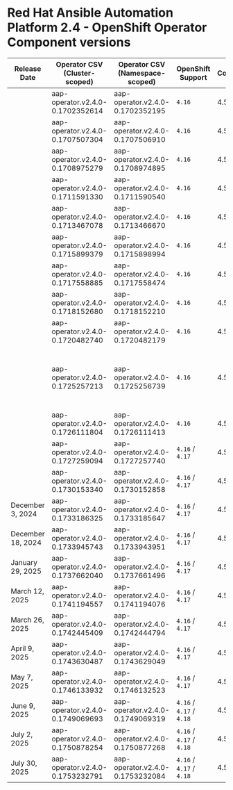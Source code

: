 # Red Hat Ansible Automation Platform 2.4 - OpenShift Operator Component versions

| Release Date      | Operator CSV (Cluster-scoped)    | Operator CSV (Namespace-scoped)  | OpenShift Support        | Controller | EDA   | Hub   | Lightspeed | Receptor | Release Notes                                                                                                                                                                            | Notes                                   |
| ----------------- | -------------------------------- | -------------------------------- | ------------------------ | ---------- | ----- | ----- | ---------- | -------- | ---------------------------------------------------------------------------------------------------------------------------------------------------------------------------------------- | --------------------------------------- |
| | aap-operator.v2.4.0-0.1702352614 | aap-operator.v2.4.0-0.1702352195 | `4.16` | 4.5.0 | | | | 1.4.3 | | |
| | aap-operator.v2.4.0-0.1707507304 | aap-operator.v2.4.0-0.1707506910 | `4.16` | 4.5.1 | | | | 1.4.3 | | |
| | aap-operator.v2.4.0-0.1708975279 | aap-operator.v2.4.0-0.1708974895 | `4.16` | 4.5.2 | | | | 1.4.4 | | |
| | aap-operator.v2.4.0-0.1711591330 | aap-operator.v2.4.0-0.1711590540 | `4.16` | 4.5.5 | | | | 1.4.5 | | |
| | aap-operator.v2.4.0-0.1713467078 | aap-operator.v2.4.0-0.1713466670 | `4.16` | 4.5.6 | | | | 1.4.5 | | |
| | aap-operator.v2.4.0-0.1715899379 | aap-operator.v2.4.0-0.1715898994 | `4.16` | 4.5.6 | | | | 1.4.5 | | |
| | aap-operator.v2.4.0-0.1717558885 | aap-operator.v2.4.0-0.1717558474 | `4.16` | 4.5.7 | | | | 1.4.8 | | |
| | aap-operator.v2.4.0-0.1718152680 | aap-operator.v2.4.0-0.1718152210 | `4.16` | 4.5.7 | | | | 1.4.8 | | |
| | aap-operator.v2.4.0-0.1720482740 | aap-operator.v2.4.0-0.1720482179 | `4.16` | 4.5.8 | | | | 1.4.8 | | |
| | aap-operator.v2.4.0-0.1725257213 | aap-operator.v2.4.0-0.1725256739 | `4.16` | 4.5.x | | | | | | DEAD release due to ose-kube-rbac-proxy |
| | aap-operator.v2.4.0-0.1726111804 | aap-operator.v2.4.0-0.1726111413 | `4.16` | 4.5.11 | | | | 1.4.8 | | |
| | aap-operator.v2.4.0-0.1727259094 | aap-operator.v2.4.0-0.1727257740 | `4.16` / `4.17` | 4.5.12 | | | | 1.4.8 | | |
| | aap-operator.v2.4.0-0.1730153340 | aap-operator.v2.4.0-0.1730152858 | `4.16` / `4.17` | 4.5.12 | | | | 1.4.9 | | |
| December 3, 2024 | aap-operator.v2.4.0-0.1733186325 | aap-operator.v2.4.0-0.1733185647 | `4.16` / `4.17` | 4.5.13 | 1.0.7 | 4.9.2 | 2.4.241127 | 1.5.1 | [Release Notes](https://docs.redhat.com/en/documentation/red_hat_ansible_automation_platform/2.4/html-single/red_hat_ansible_automation_platform_release_notes/index#async-24-6-3-dec) | |
| December 18, 2024 | aap-operator.v2.4.0-0.1733945743 | aap-operator.v2.4.0-0.1733943951 | `4.16` / `4.17` | 4.5.15 | 1.0.7 | 4.9.2 | 2.4.241210 | 1.5.1 | [Release Notes](https://docs.redhat.com/en/documentation/red_hat_ansible_automation_platform/2.4/html-single/red_hat_ansible_automation_platform_release_notes/index#async-24-12-18-dec) | |
| January 29, 2025 | aap-operator.v2.4.0-0.1737662040 | aap-operator.v2.4.0-0.1737661496 | `4.16` / `4.17` | 4.5.17 | 1.0.7 | 4.9.2 | 2.4.250121 | 1.5.1 | [Release Notes](https://docs.redhat.com/en/documentation/red_hat_ansible_automation_platform/2.4/html-single/red_hat_ansible_automation_platform_release_notes/index#async-24-20250129) | |
| March 12, 2025 | aap-operator.v2.4.0-0.1741194557 | aap-operator.v2.4.0-0.1741194076 | `4.16` / `4.17` | 4.5.19 | 1.0.7 | 4.9.2 | 2.4.250225 | 1.5.3 | [Release Notes](https://docs.redhat.com/en/documentation/red_hat_ansible_automation_platform/2.4/html-single/red_hat_ansible_automation_platform_release_notes/index#async-24-20250312) | |
| March 26, 2025 | aap-operator.v2.4.0-0.1742445409 | aap-operator.v2.4.0-0.1742444794 | `4.16` / `4.17` | 4.5.20 | 1.0.7 | 4.9.3 | 2.4.250225 | 1.5.3 | [Release Notes](https://docs.redhat.com/en/documentation/red_hat_ansible_automation_platform/2.4/html-single/red_hat_ansible_automation_platform_release_notes/index#async-24-20250326) | |
| April 9, 2025 | aap-operator.v2.4.0-0.1743630487 | aap-operator.v2.4.0-0.1743629049 | `4.16` / `4.17` | 4.5.21 | 1.0.7 | 4.9.3 | 2.4.250225 | 1.5.3 | [Release Notes](https://docs.redhat.com/en/documentation/red_hat_ansible_automation_platform/2.4/html-single/red_hat_ansible_automation_platform_release_notes/index#async-24-20250409) | |
| May 7, 2025 | aap-operator.v2.4.0-0.1746133932 | aap-operator.v2.4.0-0.1746132523 | `4.16` / `4.17` | 4.5.22 | 1.0.7 | 4.9.3 | 2.4.250225 | 1.5.5 | [Release Notes](https://docs.redhat.com/en/documentation/red_hat_ansible_automation_platform/2.4/html-single/red_hat_ansible_automation_platform_release_notes/index#async-24-202500507) | |
| June 9, 2025 | aap-operator.v2.4.0-0.1749069693 | aap-operator.v2.4.0-0.1749069319 | `4.16` / `4.17` / `4.18` | 4.5.23 | 1.0.7 | 4.9.4 | 2.4.250225 | 1.5.5 | [Release Notes](https://docs.redhat.com/en/documentation/red_hat_ansible_automation_platform/2.4/html-single/red_hat_ansible_automation_platform_release_notes/index#async-24-202500609) | |
| July 2, 2025 | aap-operator.v2.4.0-0.1750878254 | aap-operator.v2.4.0-0.1750877268 | `4.16` / `4.17` / `4.18` | 4.5.24 | 1.0.7 | 4.9.4 | 2.4.250225 | 1.5.7 | [Release Notes](https://docs.redhat.com/en/documentation/red_hat_ansible_automation_platform/2.4/html-single/red_hat_ansible_automation_platform_release_notes/index#async-24-20250702) | |
| July 30, 2025 | aap-operator.v2.4.0-0.1753232791 | aap-operator.v2.4.0-0.1753232084 | `4.16` / `4.17` / `4.18` | 4.5.24 | 1.0.7 | 4.9.4 | 2.4.250225 | 1.5.7 | [Release Notes](https://docs.redhat.com/en/documentation/red_hat_ansible_automation_platform/2.4/html-single/red_hat_ansible_automation_platform_release_notes/index#async-24-20250730) | |
